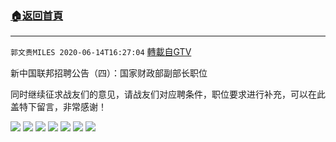 ﻿###  [:house:返回首頁](https://github.com/ourhimalayas/txt)
---

`郭文贵MILES 2020-06-14T16:27:04` [轉載自GTV](https://gtv.org/web/#/UserInfo/5e596957357cc612d35a8044)


新中国联邦招聘公告（四）：国家财政部副部长职位

同时继续征求战友们的意见，请战友们对应聘条件，职位要求进行补充，可以在此盖特下留言，非常感谢！

![](https://filegroup.gtv.org/cdn-cgi/image/width=600/https://filegroup.gtv.org/group2/default/20200614/16/26/1/e8cdc1ba2e036a77b7388d5772ee8411.png)
![](https://filegroup.gtv.org/cdn-cgi/image/width=600/https://filegroup.gtv.org/group2/default/20200614/16/26/1/da2caba5eccf9df702f4e1d4f9fc37e1.png)
![](https://filegroup.gtv.org/cdn-cgi/image/width=600/https://filegroup.gtv.org/group2/default/20200614/16/26/1/0cdc0db924613906197468687d33ab29.png)
![](https://filegroup.gtv.org/cdn-cgi/image/width=600/https://filegroup.gtv.org/group2/default/20200614/16/26/1/7cf700783c22999be255898e29bc9591.png)
![](https://filegroup.gtv.org/cdn-cgi/image/width=600/https://filegroup.gtv.org/group2/default/20200614/16/27/1/6480ffabb58d281986b7cea7b2fe8acd.png)
![](https://filegroup.gtv.org/cdn-cgi/image/width=600/https://filegroup.gtv.org/group2/default/20200614/16/27/1/d71a31ba770c1a41d6ce197f14ba9e26.png)
![](https://filegroup.gtv.org/cdn-cgi/image/width=600/https://filegroup.gtv.org/group2/default/20200614/16/27/1/eb692a742967490231ad031ace4f96d1.png)

